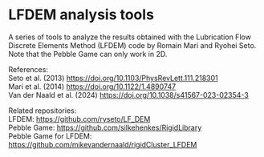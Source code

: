 # LFDEM analysis tools

A series of tools to analyze the results obtained with the Lubrication Flow Discrete Elements Method (LFDEM) code by Romain Mari and Ryohei Seto. Note that the Pebble Game can only work in 2D.

References:  
Seto et al. (2013) https://doi.org/10.1103/PhysRevLett.111.218301  
Mari et al. (2014) https://doi.org/10.1122/1.4890747  
Van der Naald et al. (2024) https://doi.org/10.1038/s41567-023-02354-3  

Related repositories:  
LFDEM: https://github.com/ryseto/LF_DEM  
Pebble Game: https://github.com/silkehenkes/RigidLibrary  
Pebble Game for LFDEM: https://github.com/mikevandernaald/rigidCluster_LFDEM  
